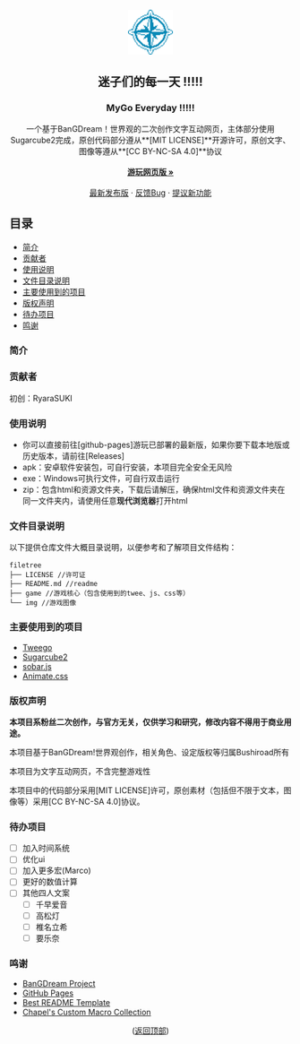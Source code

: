 <div id="top"></div>

<br />
<div align="center">
  <a href="https://github.com/RyaraSUKI/MyGoEveryday">
    <img src="img/mygo_icon.png" alt="Logo" width="80" height="80">
  </a>

  <h2 align="center">迷子们的每一天 !!!!!</h2>
  <h3 align="center">MyGo Everyday !!!!!</h3>
  <p align="center">  
一个基于BanGDream！世界观的二次创作文字互动网页，主体部分使用Sugarcube2完成，原创代码部分遵从**[MIT LICENSE]**开源许可，原创文字、图像等遵从**[CC BY-NC-SA 4.0]**协议    
    <br />
    <br />
    <a href="https://github.com/othneildrew/Best-README-Template"><strong>游玩网页版 »</strong></a>
    <br />
    <br />
    <a href="https://github.com/othneildrew/Best-README-Template/releases/latest">最新发布版</a>
    ·
    <a href="https://github.com/othneildrew/Best-README-Template/issues">反馈Bug</a>
    ·
    <a href="https://github.com/othneildrew/Best-README-Template/issues">提议新功能</a>
  </p>
</div>
 
## 目录

- [简介](#简介)
- [贡献者](#贡献者)
- [使用说明](#使用说明)
- [文件目录说明](#文件目录说明)
- [主要使用到的项目](#主要使用到的项目)
- [版权声明](#版权声明)
- [待办项目](#待办项目)
- [鸣谢](#鸣谢)

### 简介



### 贡献者

初创：RyaraSUKI

### 使用说明

- 你可以直接前往[github-pages]游玩已部署的最新版，如果你要下载本地版或历史版本，请前往[Releases]
- apk：安卓软件安装包，可自行安装，本项目完全安全无风险
- exe：Windows可执行文件，可自行双击运行
- zip：包含html和资源文件夹，下载后请解压，确保html文件和资源文件夹在同一文件夹内，请使用任意**现代浏览器**打开html

### 文件目录说明

以下提供仓库文件大概目录说明，以便参考和了解项目文件结构：
```
filetree 
├── LICENSE //许可证
├── README.md //readme
├── game //游戏核心（包含使用到的twee、js、css等）
└── img //游戏图像

```

### 主要使用到的项目

- [Tweego](https://github.com/tmedwards/tweego)
- [Sugarcube2](https://github.com/tmedwards/sugarcube-2)
- [sobar.js](https://soberjs.com/)
- [Animate.css](https://daneden.github.io/animate.css)

### 版权声明

**本项目系粉丝二次创作，与官方无关，仅供学习和研究，修改内容不得用于商业用途。**

本项目基于BanGDream!世界观创作，相关角色、设定版权等归属Bushiroad所有

本项目为文字互动网页，不含完整游戏性

本项目中的代码部分采用[MIT LICENSE]许可，原创素材（包括但不限于文本，图像等）采用[CC BY-NC-SA 4.0]协议。

### 待办项目
- [ ] 加入时间系统
- [ ] 优化ui
- [ ] 加入更多宏(Marco)
- [ ] 更好的数值计算
- [ ] 其他四人文案
  - [ ] 千早爱音
  - [ ] 高松灯
  - [ ] 椎名立希
  - [ ] 要乐奈

### 鸣谢

- [BanGDream Project](https://bang-dream.com)
- [GitHub Pages](https://pages.github.com)
- [Best README Template](https://github.com/shaojintian/Best_README_template)
- [Chapel's Custom Macro Collection](https://github.com/ChapelR/custom-macros-for-sugarcube-2)

<p align="center">(<a href="#top">返回顶部</a>)</p>